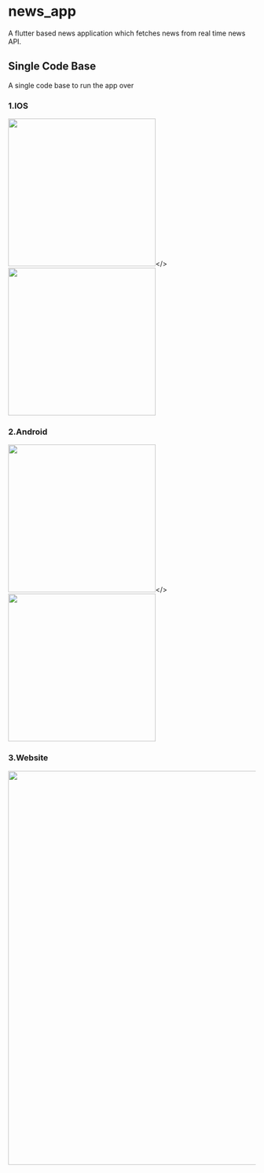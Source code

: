 # news_app

A flutter based news application which fetches news from real time news API.

## Single Code Base

A single code base to run the app over
### 1.IOS
<img src = "https://user-images.githubusercontent.com/47275182/124313852-1986c100-db8f-11eb-9853-8f76c711da31.png" width = 300></><img src ="https://user-images.githubusercontent.com/47275182/124313958-46d36f00-db8f-11eb-989a-b53ea7ac0515.png" width = 300>


### 2.Android
<img src = "https://user-images.githubusercontent.com/47275182/124312371-d0ce0880-db8c-11eb-9832-1194a244df41.png" width = 300 ></><img src= "https://user-images.githubusercontent.com/47275182/124312400-dc213400-db8c-11eb-82a7-3838d17c231a.png" width = 300 >


### 3.Website
<img src= "https://user-images.githubusercontent.com/47275182/124312321-bb58de80-db8c-11eb-9fb5-1706a6308583.png" width = 800 >



